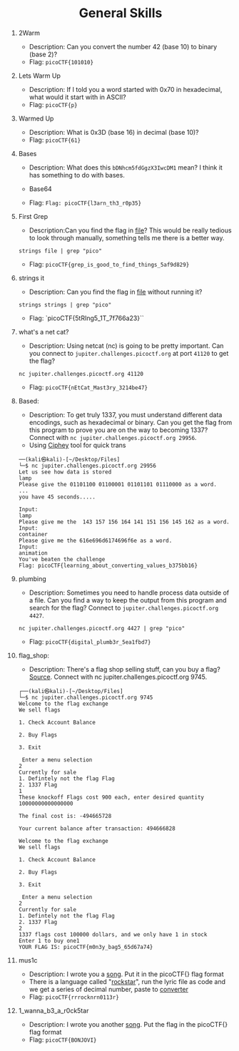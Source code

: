 <h1 align="center">General Skills</h1>

1. 2Warm
    - Description: Can you convert the number 42 (base 10) to binary (base 2)? 
    - Flag: `picoCTF{101010}`


2. Lets Warm Up
    - Description: If I told you a word started with 0x70 in hexadecimal, what would it start with in ASCII?
    - Flag: `picoCTF{p}`

3. Warmed Up
    - Description: What is 0x3D (base 16) in decimal (base 10)?
    - Flag: `picoCTF{61}`

4. Bases
    - Description: What does this `bDNhcm5fdGgzX3IwcDM1` mean? I think it has something to do with bases. 
    
    - Base64 
    - Flag: `Flag: picoCTF{l3arn_th3_r0p35}`

5. First Grep

    - Description:Can you find the flag in [file](file/First_Grep/file)? This would be really tedious to look through manually, something tells me there is a better way.
    
    ``` shell
    strings file | grep "pico"
    ```
    - Flag: `picoCTF{grep_is_good_to_find_things_5af9d829}`
6. strings it
    - Description: Can you find the flag in [file](file/strings_it/strings) without running it?

    ``` shell
    strings strings | grep "pico"
    ```
    - Flag: `picoCTF{5tRIng5_1T_7f766a23}``
7. what's a net cat?
    - Description: Using netcat (nc) is going to be pretty important. Can you connect to `jupiter.challenges.picoctf.org` at port `41120` to get the flag?
    ``` shell
    nc jupiter.challenges.picoctf.org 41120
    ```
    - Flag: `picoCTF{nEtCat_Mast3ry_3214be47}`
8. Based:
    - Description: To get truly 1337, you must understand different data encodings, such as hexadecimal or binary. Can you get the flag from this program to prove you are on the way to becoming 1337? Connect with `nc jupiter.challenges.picoctf.org 29956`.
    - Using [Ciphey]() tool for quick trans
    ``` shell
    ──(kali㉿kali)-[~/Desktop/Files]
    └─$ nc jupiter.challenges.picoctf.org 29956
    Let us see how data is stored
    lamp
    Please give the 01101100 01100001 01101101 01110000 as a word.
    ...
    you have 45 seconds.....

    Input:
    lamp
    Please give me the  143 157 156 164 141 151 156 145 162 as a word.
    Input:
    container
    Please give me the 616e696d6174696f6e as a word.
    Input:
    animation
    You've beaten the challenge
    Flag: picoCTF{learning_about_converting_values_b375bb16}
    ```
9. plumbing
    - Description: Sometimes you need to handle process data outside of a file. Can you find a way to keep the output from this program and search for the flag? Connect to `jupiter.challenges.picoctf.org 4427`.
    ``` shell
    nc jupiter.challenges.picoctf.org 4427 | grep "pico"
    ```
    - Flag: `picoCTF{digital_plumb3r_5ea1fbd7}`
10. flag_shop:
    - Description: There's a flag shop selling stuff, can you buy a flag? [Source](file/flag_shop/store.c). Connect with nc jupiter.challenges.picoctf.org 9745.
    ```shell
    ┌──(kali㉿kali)-[~/Desktop/Files]
    └─$ nc jupiter.challenges.picoctf.org 9745
    Welcome to the flag exchange
    We sell flags

    1. Check Account Balance

    2. Buy Flags

    3. Exit

     Enter a menu selection
    2
    Currently for sale
    1. Defintely not the flag Flag
    2. 1337 Flag
    1
    These knockoff Flags cost 900 each, enter desired quantity
    10000000000000000

    The final cost is: -494665728

    Your current balance after transaction: 494666828

    Welcome to the flag exchange
    We sell flags

    1. Check Account Balance

    2. Buy Flags

    3. Exit

     Enter a menu selection
    2
    Currently for sale
    1. Defintely not the flag Flag
    2. 1337 Flag
    2
    1337 flags cost 100000 dollars, and we only have 1 in stock
    Enter 1 to buy one1
    YOUR FLAG IS: picoCTF{m0n3y_bag5_65d67a74}

    ```

11. mus1c 
    - Description: I wrote you a [song](file/mus1c/lyrics.txt). Put it in the picoCTF{} flag format
    - There is a language called "[rockstar](https://codewithrockstar.com/online)", run the lyric file as code and we get a series of decimal number, paste to [converter](https://www.rapidtables.com/convert/number/ascii-hex-bin-dec-converter.html)
    - Flag: `picoCTF{rrrocknrn0113r}`
12. 1_wanna_b3_a_r0ck5tar
    - Description: I wrote you another [song](file/1_wanna_b3_a_r0ck5tar/lyrics.txt). Put the flag in the picoCTF{} flag format
    - Flag: `picoCTF{BONJOVI}`